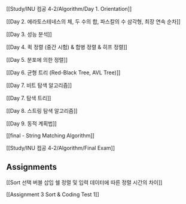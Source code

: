 [[Study/INU 컴공 4-2/Algorithm/Day 1. Orientation]]

[[Day 2. 에라토스테네스의 체, 두 수의 합, 파스칼의 수 삼각형, 최장 연속 순차]]

[[Day 3. 성능 분석]]

[[Day 4. 퀵 정렬 (중간 시험) & 합병 정렬 & 히프 정렬]]

[[Day 5. 분포에 의한 정렬]]

[[Day 6. 균형 트리 (Red-Black Tree, AVL Tree)]]

[[Day 7. 비트 탐색 알고리즘]]

[[Day 7. 탐색 트리]]

[[Day 8. 스트링 탐색 알고리즘]]

[[Day 9. 동적 계획법]]

[[final - String Matching Algorithm]]

[[Study/INU 컴공 4-2/Algorithm/Final Exam]]



## Assignments

[[Sort 선택  버블  삽입  쉘 정렬 및 입력 데이터에 따른 정렬 시간의 차이]]

[[Assignment 3 Sort & Coding Test 1]]